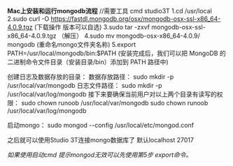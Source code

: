 **Mac上安装和运行mongodb流程**
//需要工具 cmd studio3T
1.cd /usr/local
2.sudo curl -O https://fastdl.mongodb.org/osx/mongodb-osx-ssl-x86_64-4.0.9.tgz (下载操作 版本可以自选)
3.sudo tar -zxvf mongodb-osx-ssl-x86_64-4.0.9.tgz （解压）
4.sudo mv mongodb-osx-x86_64-4.0.9/ mongodb (重命名mongo文件夹名称)
5.export PATH=/usr/local/mongodb/bin:$PATH (安装完成后，我们可以把 MongoDB 的二进制命令文件目录（安装目录/bin）添加到 PATH 路径中)


创建日志及数据存放的目录：
数据存放路径：
sudo mkdir -p /usr/local/var/mongodb
日志文件路径：
sudo mkdir -p /usr/local/var/log/mongodb
接下来要确保当前用户对以上两个目录有读写的权限：
sudo chown runoob /usr/local/var/mongodb
sudo chown runoob /usr/local/var/log/mongodb

启动mongo：
sudo mongod  --config  /usr/local/etc/mongod.conf

之后就可以使用Studio 3T连接mongo数据库了 默认localhost 27017

*如果使用启动cmd 提示mongod无效可以先使用第5步 export命令。*
